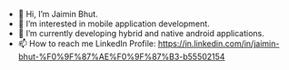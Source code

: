 - 👋 Hi, I’m Jaimin Bhut.
- 👀 I’m interested in mobile application development.
- 🌱 I’m currently developing hybrid and native android applications.
- 📫 How to reach me 
LinkedIn Profile: https://in.linkedin.com/in/jaimin-bhut-%F0%9F%87%AE%F0%9F%87%B3-b55502154

<!---
jaiminbhut/jaiminbhut is a ✨ special ✨ repository because its `README.md` (this file) appears on your GitHub profile.
You can click the Preview link to take a look at your changes.
--->
